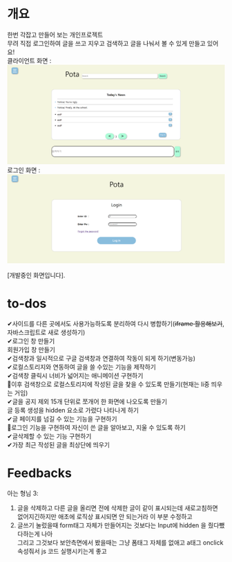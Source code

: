 # 개요

한번 각잡고 만들어 보는 개인프로젝트<br>
무려 직접 로그인하여 글을 쓰고 지우고 검색하고 글을 나눠서 볼 수 있게 만들고 있어요!<br>
클라이언트 화면 :
![클라이언트](./imgs/img1.png)
로그인 화면 :
![로그인 화면](./imgs/img2.png)

[개발중인 화면입니다].

# to-dos

✔사이드를 다른 곳에서도 사용가능하도록 분리하여 다시 병합하기(~~iframe 활용해보기~~, 자바스크립트로 새로 생성하기)<br>
✔로그인 창 만들기<br>
회원가입 창 만들기<br>
✔검색창과 일시적으로 구글 검색창과 연결하여 작동이 되게 하기(변동가능)<br>
✔로컬스토리지와 연동하여 글을 쓸 수있는 기능을 제작하기<br>
✔검색창 클릭시 너비가 넓어지는 애니메이션 구현하기<br>
🔨이후 검색창으로 로컬스토리지에 작성된 글을 찾을 수 있도록 만들기(현재는 li중 띄우는 거임)<br>
✔글을 공지 제외 15개 단위로 쪼개어 한 화면에 나오도록 만들기<br>
글 등록 생성을 hidden 요소로 가렸다 나타나게 하기<br>
✔글 페이지를 넘길 수 있는 기능을 구현하기<br>
🔨로그인 기능을 구현하여 자신이 쓴 글을 알아보고, 지울 수 있도록 하기<br>
✔글삭제할 수 있는 기능 구현하기<br>
✔가장 최근 작성된 글을 최상단에 띄우기<br>

# Feedbacks

아는 형님 3:

1. 글을 삭제하고 다른 글을 올리면 전에 삭제한 글이 같이 표시되는데 새로고침하면 없어지긴하지만 애초에 로직상 표시되면 안 되는거라 이 부분 수정하고<br>
2. 글쓰기 눌렀을때 form태그 자체가 만들어지는 것보다는 Input에 hidden 을 줬다뺐다하는게 나아 <br>
   그리고 그것보다 보안측면에서 봤을때는 그냥 폼태그 자체를 없애고 a태그 onclick 속성줘서 js 코드 실행시키는게 좋고
